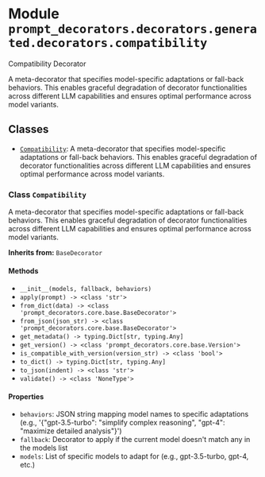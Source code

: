 # Module `prompt_decorators.decorators.generated.decorators.compatibility`

Compatibility Decorator

A meta-decorator that specifies model-specific adaptations or fall-back behaviors. This enables graceful degradation of decorator functionalities across different LLM capabilities and ensures optimal performance across model variants.

## Classes

- [`Compatibility`](#class-compatibility): A meta-decorator that specifies model-specific adaptations or fall-back behaviors. This enables graceful degradation of decorator functionalities across different LLM capabilities and ensures optimal performance across model variants.

### Class `Compatibility`

A meta-decorator that specifies model-specific adaptations or fall-back behaviors. This enables graceful degradation of decorator functionalities across different LLM capabilities and ensures optimal performance across model variants.

**Inherits from:** `BaseDecorator`

#### Methods

- `__init__(models, fallback, behaviors)`
- `apply(prompt) -> <class 'str'>`
- `from_dict(data) -> <class 'prompt_decorators.core.base.BaseDecorator'>`
- `from_json(json_str) -> <class 'prompt_decorators.core.base.BaseDecorator'>`
- `get_metadata() -> typing.Dict[str, typing.Any]`
- `get_version() -> <class 'prompt_decorators.core.base.Version'>`
- `is_compatible_with_version(version_str) -> <class 'bool'>`
- `to_dict() -> typing.Dict[str, typing.Any]`
- `to_json(indent) -> <class 'str'>`
- `validate() -> <class 'NoneType'>`
#### Properties

- `behaviors`: JSON string mapping model names to specific adaptations (e.g., '{"gpt-3.5-turbo": "simplify complex reasoning", "gpt-4": "maximize detailed analysis"}')
- `fallback`: Decorator to apply if the current model doesn't match any in the models list
- `models`: List of specific models to adapt for (e.g., gpt-3.5-turbo, gpt-4, etc.)
